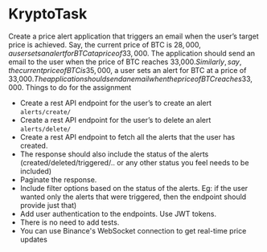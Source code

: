 # KryptoTask
Create a price alert application that triggers an email when the user’s target price is
achieved.
Say, the current price of BTC is $28,000, a user sets an alert for BTC at a price of 33,000$.
The application should send an email to the user when the price of BTC reaches 33,000$.
Similarly, say, the current price of BTC is 35,000$, a user sets an alert for BTC at a price of
33,000$. The application should send an email when the price of BTC reaches 33,000$.
Things to do for the assignment
- Create a rest API endpoint for the user’s to create an alert `alerts/create/`
- Create a rest API endpoint for the user’s to delete an alert `alerts/delete/`
- Create a rest API endpoint to fetch all the alerts that the user has created.
- The response should also include the status of the alerts
(created/deleted/triggered/.. or any other status you feel needs to be included)
- Paginate the response.
- Include filter options based on the status of the alerts. Eg: if the user wanted
only the alerts that were triggered, then the endpoint should provide just that)
- Add user authentication to the endpoints. Use JWT tokens.
- There is no need to add tests.
- You can use Binance's WebSocket connection to get real-time price updates
